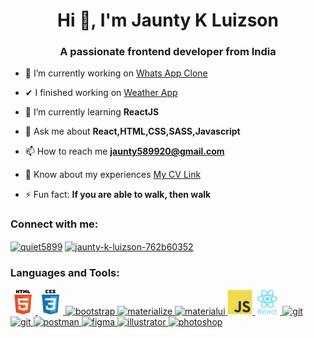 <h1 align="center">Hi 👋, I'm Jaunty K Luizson</h1>
<h3 align="center">A passionate frontend developer from India</h3>

- 🔭 I’m currently working on [Whats App Clone](https://jaunty5899.github.io/WhatsAppClone2/)
  
- ✔ I finished working on [Weather App](https://jaunty5899.github.io/WeatherWebApp/)

- 🌱 I’m currently learning **ReactJS**

- 💬 Ask me about **React,HTML,CSS,SASS,Javascript**

- 📫 How to reach me **jaunty589920@gmail.com**

- 📄 Know about my experiences [My CV Link](https://drive.google.com/file/d/1Dhm65orJZ8MMm54yM6X9tNcbB7bW97fH/view?usp=sharing)

- ⚡ Fun fact: **If you are able to walk, then walk**

<h3 align="left">Connect with me:</h3>
<p align="left">
<a href="https://codepen.io/quiet5899" target="blank"><img align="center" src="https://raw.githubusercontent.com/rahuldkjain/github-profile-readme-generator/master/src/images/icons/Social/codepen.svg" alt="quiet5899" height="30" width="40" /></a>
<a href="https://linkedin.com/in/jaunty-k-luizson-762b60352" target="blank"><img align="center" src="https://raw.githubusercontent.com/rahuldkjain/github-profile-readme-generator/master/src/images/icons/Social/linked-in-alt.svg" alt="jaunty-k-luizson-762b60352" height="30" width="40" /></a>
</p>

<h3 align="left">Languages and Tools:</h3>
<p align="left">
    <a href="https://www.w3.org/html/" target="_blank" rel="noreferrer">
        <img src="https://raw.githubusercontent.com/devicons/devicon/master/icons/html5/html5-original-wordmark.svg" alt="html5" width="40" height="40"/>
    </a>
    <a href="https://www.w3schools.com/css/" target="_blank" rel="noreferrer">
        <img src="https://raw.githubusercontent.com/devicons/devicon/master/icons/css3/css3-original-wordmark.svg" alt="css3" width="40" height="40"/>
    </a>
    <a href="https://getbootstrap.com" target="_blank" rel="noreferrer">
        <img src="https://cdn.jsdelivr.net/gh/devicons/devicon@latest/icons/bootstrap/bootstrap-original.svg" alt="bootstrap" width="40" height="40"/>
    </a>
    <a href="https://materializecss.com/" target="_blank" rel="noreferrer">
        <img src="https://raw.githubusercontent.com/prplx/svg-logos/5585531d45d294869c4eaab4d7cf2e9c167710a9/svg/materialize.svg" alt="materialize" width="40" height="40"/>
    </a>
    <a href="https://mui.com/" target="_blank" rel="noreferrer">
        <img src="https://cdn.jsdelivr.net/gh/devicons/devicon@latest/icons/materialui/materialui-original.svg" alt="materialui" width="40" height="40"/>
    </a>
    <a href="https://developer.mozilla.org/en-US/docs/Web/JavaScript" target="_blank" rel="noreferrer">
        <img src="https://raw.githubusercontent.com/devicons/devicon/master/icons/javascript/javascript-original.svg" alt="javascript" width="40" height="40"/>
    </a>
    <a href="https://reactjs.org/" target="_blank" rel="noreferrer">
        <img src="https://raw.githubusercontent.com/devicons/devicon/master/icons/react/react-original-wordmark.svg" alt="react" width="40" height="40"/>
    </a>
    <a href="https://expressjs.com/" target="_blank" rel="noreferrer">
        <img src="https://cdn.jsdelivr.net/gh/devicons/devicon@latest/icons/express/express-original-wordmark.svg" alt="git" width="40" height="40"/>
    </a>
    <a href="https://git-scm.com/" target="_blank" rel="noreferrer">
        <img src="https://www.vectorlogo.zone/logos/git-scm/git-scm-icon.svg" alt="git" width="40" height="40"/>
    </a>
    <a href="https://postman.com" target="_blank" rel="noreferrer">
        <img src="https://www.vectorlogo.zone/logos/getpostman/getpostman-icon.svg" alt="postman" width="40" height="40"/>
    </a>
    <a href="https://www.figma.com/" target="_blank" rel="noreferrer">
        <img src="https://www.vectorlogo.zone/logos/figma/figma-icon.svg" alt="figma" width="40" height="40"/>
    </a>
    <a href="https://www.adobe.com/in/products/illustrator.html" target="_blank" rel="noreferrer">
        <img src="https://www.vectorlogo.zone/logos/adobe_illustrator/adobe_illustrator-icon.svg" alt="illustrator" width="40" height="40"/>
    </a>
    <a href="https://www.photoshop.com/en" target="_blank" rel="noreferrer">
        <img src="https://cdn.jsdelivr.net/gh/devicons/devicon@latest/icons/photoshop/photoshop-original.svg" alt="photoshop" width="40" height="40"/>
    </a>
</p>

